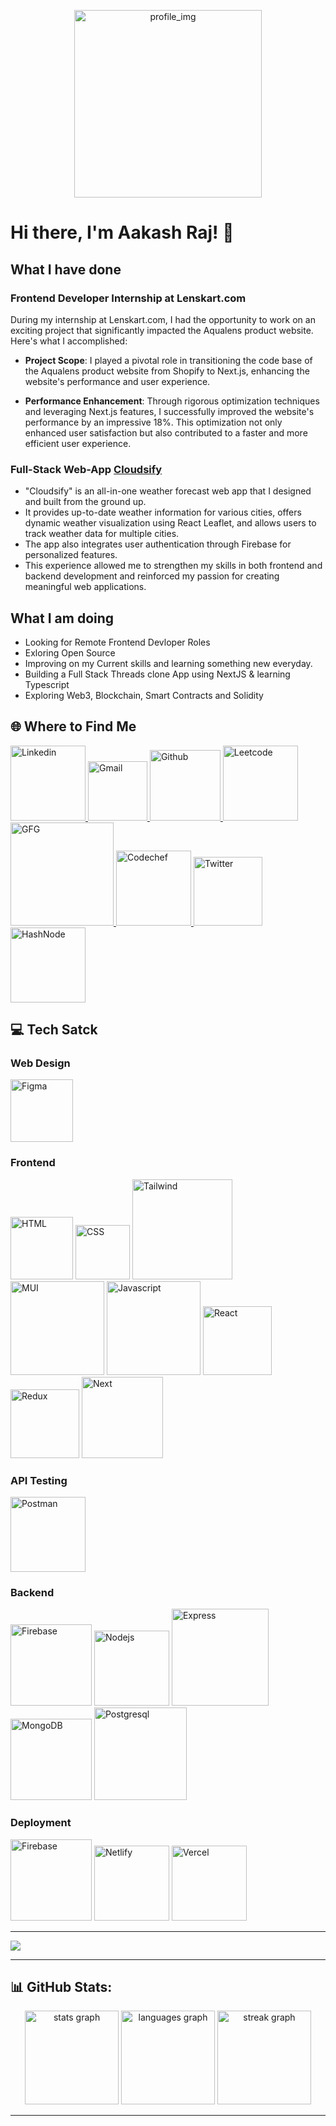 <p align="center">
  <img src="https://drive.google.com/uc?id=19vF_uIP6QCpG8VQ7T5CREQqiGQ7OxmAb" alt="profile_img" width="300" />
</p>
 
# Hi there, I'm Aakash Raj! 👋

## What I have done
### Frontend Developer Internship at Lenskart.com

During my internship at Lenskart.com, I had the opportunity to work on an exciting project that significantly impacted the Aqualens product website. Here's what I accomplished:

- **Project Scope**: I played a pivotal role in transitioning the code base of the Aqualens product website from Shopify to Next.js, enhancing the website's performance and user experience.

- **Performance Enhancement**: Through rigorous optimization techniques and leveraging Next.js features, I successfully improved the website's performance by an impressive 18%. This optimization not only enhanced user satisfaction but also contributed to a faster and more efficient user experience.

### Full-Stack Web-App [Cloudsify](https://github.com/AakashRaj20/Cloudify)

- "Cloudsify" is an all-in-one weather forecast web app that I designed and built from the ground up. 
- It provides up-to-date weather information for various cities, offers dynamic weather visualization using React Leaflet, and allows users to track weather data for multiple cities. 
- The app also integrates user authentication through Firebase for personalized features.
- This experience allowed me to strengthen my skills in both frontend and backend development and reinforced my passion for creating meaningful web applications.

## What I am doing
- Looking for Remote Frontend Devloper Roles
- Exloring Open Source
- Improving on my Current skills and learning something new everyday.
- Building a Full Stack Threads clone App using NextJS & learning Typescript
- Exploring Web3, Blockchain, Smart Contracts and Solidity

## 🌐 Where to Find Me
<a href="https://www.linkedin.com/in/aakashraj20/">
  <img src="https://img.shields.io/badge/LinkedIn-0077B5?style=for-the-badge&logo=linkedin&logoColor=white" alt="Linkedin" width="120" />
</a>

<a href="mailto:aakashraj914@gmail.com">
 <img src="https://img.shields.io/badge/Gmail-D14836?style=for-the-badge&logo=gmail&logoColor=white" alt="Gmail" width="95" />
</a>

<a href="https://github.com/AakashRaj20">
  <img src="https://img.shields.io/badge/GitHub-100000?style=for-the-badge&logo=github&logoColor=white" alt="Github" width="113" />
</a>

<a href="https://leetcode.com/aakashraj914/">
  <img src="https://img.shields.io/badge/-LeetCode-FFA116?style=for-the-badge&logo=LeetCode&logoColor=black" alt="Leetcode" width="120" />
</a>

<a href="https://auth.geeksforgeeks.org/user/aakashraj914">
 <img src="https://img.shields.io/badge/GeeksforGeeks-298D46?style=for-the-badge&logo=geeksforgeeks&logoColor=white" alt="GFG" width="165" />
</a>

<a href="https://www.codechef.com/users/aakashraj914">
 <img src="https://img.shields.io/badge/Codechef-%23B92B27.svg?&style=for-the-badge&logo=Codechef&logoColor=white" alt="Codechef" width="120" />
</a>

<a href="https://twitter.com/AakashRaj2003">
  <img src="https://img.shields.io/badge/Twitter-1DA1F2?style=for-the-badge&logo=twitter&logoColor=white" alt="Twitter" width="110" />
</a>

<a href="https://hashnode.com/@AakashRaj">
 <img src="https://img.shields.io/badge/Hashnode-2962FF?style=for-the-badge&logo=hashnode&logoColor=white" width="120" alt="HashNode" />
</a>

## 💻 Tech Satck
### Web Design
<img src="https://img.shields.io/badge/Figma-F24E1E?style=for-the-badge&logo=figma&logoColor=white" width="100" alt="Figma" />

### Frontend
<p>
  <img src="https://img.shields.io/badge/HTML5-E34F26?style=for-the-badge&logo=html5&logoColor=white" alt="HTML" width="100" />
  <img src="https://img.shields.io/badge/CSS3-1572B6?style=for-the-badge&logo=css3&logoColor=white" alt="CSS" width="87" />
  <img src="https://img.shields.io/badge/Tailwind_CSS-38B2AC?style=for-the-badge&logo=tailwind-css&logoColor=white" alt="Tailwind" width="160" />
  <img src="https://img.shields.io/badge/Material%20UI-007FFF?style=for-the-badge&logo=mui&logoColor=white" alt="MUI" width="150" />
  <img src="https://img.shields.io/badge/JavaScript-323330?style=for-the-badge&logo=javascript&logoColor=F7DF1E" alt="Javascript" width="150" />
  <img src="https://img.shields.io/badge/React-20232A?style=for-the-badge&logo=react&logoColor=61DAFB" alt="React" width="110" />
  <img src="https://img.shields.io/badge/Redux-593D88?style=for-the-badge&logo=redux&logoColor=white" alt="Redux" width="110" />
  <img src="https://img.shields.io/badge/next%20js-000000?style=for-the-badge&logo=nextdotjs&logoColor=white" alt="Next" width="130" />
</p>

### API Testing
<img src="https://img.shields.io/badge/Postman-FF6C37?style=for-the-badge&logo=Postman&logoColor=white" width="120" alt="Postman" />

### Backend
<p>
  <img src="https://img.shields.io/badge/firebase-ffca28?style=for-the-badge&logo=firebase&logoColor=black" width="130" alt="Firebase" />
  <img src="https://img.shields.io/badge/Node%20js-339933?style=for-the-badge&logo=nodedotjs&logoColor=white" width="120" alt="Nodejs" />
  <img src="https://img.shields.io/badge/Express%20js-000000?style=for-the-badge&logo=express&logoColor=white" width="155" alt="Express" />
  <img src="https://img.shields.io/badge/MongoDB-4EA94B?style=for-the-badge&logo=mongodb&logoColor=white" width="130" alt="MongoDB" />
  <img src="https://img.shields.io/badge/PostgreSQL-316192?style=for-the-badge&logo=postgresql&logoColor=white" width="148" alt="Postgresql" />
</p>

### Deployment
<p>
  <img src="https://img.shields.io/badge/firebase-ffca28?style=for-the-badge&logo=firebase&logoColor=black" width="130" alt="Firebase" />
  <img src="https://img.shields.io/badge/Netlify-00C7B7?style=for-the-badge&logo=netlify&logoColor=white" width="120" alt="Netlify" />
  <img src="https://img.shields.io/badge/Vercel-000000?style=for-the-badge&logo=vercel&logoColor=white" width="120" alt="Vercel" />
</p>

---
[![](https://visitcount.itsvg.in/api?id=AakashRaj20&icon=0&color=0)](https://visitcount.itsvg.in)

---

## 📊 GitHub Stats:

<div align="center">
  <img src="https://github-readme-stats.vercel.app/api?username=AakashRaj20&theme=great-gatsby&hide_border=true&include_all_commits=false&count_private=false" height="150" alt="stats graph"  />
  <img src="https://github-readme-stats.vercel.app/api/top-langs?username=AakashRaj20&locale=en&hide_title=false&layout=compact&card_width=320&langs_count=5&theme=great-gatsby&hide_border=true&order=2" height="150" alt="languages graph"  />
  <img src="https://streak-stats.demolab.com?user=AakashRaj20&locale=en&mode=daily&theme=great-gatsby&hide_border=true&border_radius=5&order=3" height="150" alt="streak graph"  />
</div>


---
